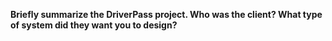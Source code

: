 **Briefly summarize the DriverPass project. Who was the client? What type of system did they want you to design?**

